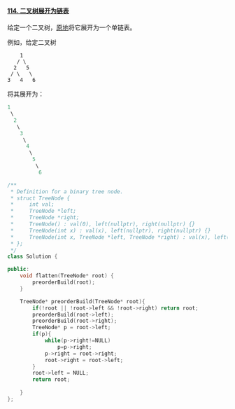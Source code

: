#### [114. 二叉树展开为链表](https://leetcode-cn.com/problems/flatten-binary-tree-to-linked-list/)

给定一个二叉树，[原地](https://baike.baidu.com/item/原地算法/8010757)将它展开为一个单链表。

 

例如，给定二叉树

```
    1
   / \
  2   5
 / \   \
3   4   6
```

将其展开为：

```cpp
1
 \
  2
   \
    3
     \
      4
       \
        5
         \
          6
```



```cpp
/**
 * Definition for a binary tree node.
 * struct TreeNode {
 *     int val;
 *     TreeNode *left;
 *     TreeNode *right;
 *     TreeNode() : val(0), left(nullptr), right(nullptr) {}
 *     TreeNode(int x) : val(x), left(nullptr), right(nullptr) {}
 *     TreeNode(int x, TreeNode *left, TreeNode *right) : val(x), left(left), right(right) {}
 * };
 */
class Solution {

public:
    void flatten(TreeNode* root) {
        preorderBuild(root);
    }

    TreeNode* preorderBuild(TreeNode* root){
        if(!root || !root->left && !root->right) return root;
        preorderBuild(root->left);
        preorderBuild(root->right);
        TreeNode* p = root->left;
        if(p){
            while(p->right!=NULL)  
                p=p->right;
            p->right = root->right;
            root->right = root->left;
        }
        root->left = NULL;
        return root;
        
    }
};
```

